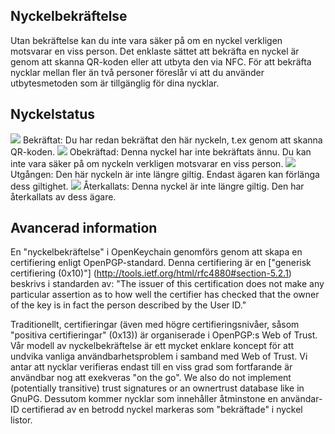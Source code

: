 [//]: # (NOTERING: Var vänlig och sätt varje mening på sin egen rad, Transifex sätter varje rad i sitt eget fält för översättningar!)

## Nyckelbekräftelse
Utan bekräftelse kan du inte vara säker på om en nyckel verkligen motsvarar en viss person.
Det enklaste sättet att bekräfta en nyckel är genom att skanna QR-koden eller att utbyta den via NFC.
För att bekräfta nycklar mellan fler än två personer föreslår vi att du använder utbytesmetoden som är tillgänglig för dina nycklar.

## Nyckelstatus

<img src="status_signature_verified_cutout_24dp"/>  
Bekräftat: Du har redan bekräftat den här nyckeln, t.ex genom att skanna QR-koden.  
<img src="status_signature_unverified_cutout_24dp"/>  
Obekräftad: Denna nyckel har inte bekräftats ännu. Du kan inte vara säker på om nyckeln verkligen motsvarar en viss person.  
<img src="status_signature_expired_cutout_24dp"/>  
Utgången: Den här nyckeln är inte längre giltig. Endast ägaren kan förlänga dess giltighet.  
<img src="status_signature_revoked_cutout_24dp"/>  
Återkallats: Denna nyckel är inte längre giltig. Den har återkallats av dess ägare.

## Avancerad information
En "nyckelbekräftelse" i OpenKeychain genomförs genom att skapa en certifiering enligt OpenPGP-standard.
Denna certifiering är en ["generisk certifiering (0x10)"] (http://tools.ietf.org/html/rfc4880#section-5.2.1) beskrivs i standarden av:
"The issuer of this certification does not make any particular assertion as to how well the certifier has checked that the owner of the key is in fact the person described by the User ID."

Traditionellt, certifieringar (även med högre certifieringsnivåer, såsom "positiva certifieringar" (0x13)) är organiserade i OpenPGP:s Web of Trust.
Vår modell av nyckelbekräftelse är ett mycket enklare koncept för att undvika vanliga användbarhetsproblem i samband med Web of Trust.
Vi antar att nycklar verifieras endast till en viss grad som fortfarande är användbar nog att exekveras "on the go".
We also do not implement (potentially transitive) trust signatures or an ownertrust database like in GnuPG.
Dessutom kommer nycklar som innehåller åtminstone en användar-ID certifierad av en betrodd nyckel markeras som "bekräftade" i nyckel listor.